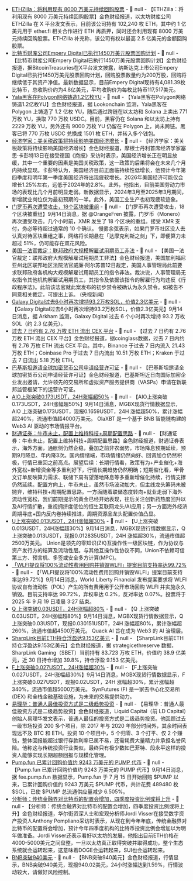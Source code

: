 - [ETHZilla：将利用现有 8000 万美元持续回购股票](https://x.com/ETHZilla_ETHZ/status/1967196397947777215) - 📰 null - 【ETHZilla：将利用现有 8000 万美元持续回购股票】金色财经报道，以太坊财库公司 ETHZilla 在 X 平台发文表示，目前该公司持有 102,240 枚 ETH，其中约 1 亿美元用于 ether.fi 相关合作进行 ETH 再质押，同时还会利用现有 8000 万美元持续回购股票。ETHZilla 补充称，该公司有权以最高 2.5 亿美元的金额回购股票。
- [比特币财库公司Empery Digital已执行1450万美元股票回购计划](https://x.com/BTCtreasuries/status/1967192353451700482) - 📰 null - 【比特币财库公司Empery Digital已执行1450万美元股票回购计划】金色财经报道，据BitcoinTreasuries在X平台发文披露，纳斯达克上市公司Empery Digital已执行1450万美元股票回购计划，回购股票数量约为200万股，回购将继续低于其资产净值。最新数据显示，目前Empery Digital现持有4,081.39枚比特币，总收购价约为4.8亿美元，平均收购价为每枚比特币117,517美元。
- [Yala黑客在Polygon网络铸造1.2亿枚YU](https://x.com/lookonchain/status/1967181490510520581) - 📰 null - 【Yala黑客在Polygon网络铸造1.2亿枚YU】金色财经报道，据 Lookonchain 监测，Yala黑客在 Polygon 上铸造了 1.2 亿枚 YU，随后通过跨链在以太坊和 Solana 上卖出 771 万枚 YU，换取 770 万枚 USDC。目前，黑客仍在 Solana 和以太坊上持有 2229 万枚 YU，另外还有 9000 万枚 YU 仍留在 Polygon 上，尚未跨链。黑客已将 770 万枚 USDC 兑换成 1501 枚 ETH，并转入多个钱包。
- [经济学家：美关税政策将持续影响美国经济增长]() - 📰 null - 【经济学家：美关税政策将持续影响美国经济增长】金色财经报道，摩根士丹利首席经济学家塞思·卡彭特13日在接受德国《商报》采访时表示，美国经济增长正在明显放缓，其中一个重要的因素是美国关税政策，这一政策的后果将会在未来几个月内持续显现。卡彭特认为，美国经济目前正面临持续性低增长，他预计今年第四季度和明年第一季度美国经济将出现疲软增长。2026年美国经济可能仅会增长1.25%左右，远低于2024年的2.8%。此外，他指出，目前美国劳动力市场的表现比几个月前明显走弱。新数据显示，2024年3月至2025年3月期间，新增就业岗位仅为最初预期的一半。此外，美国工业生产也初现疲软迹象。
- [门罗币再次遭受攻击，18个区块被重组](https://x.com/evilcos/status/1967168465913196808) - 📰 null - 【门罗币再次遭受攻击，18个区块被重组】9月14日消息，据 @OrangeFren 披露，门罗币（Monero）再次遭受攻击。几个小时前，XMR 发生了 18 个区块的重组。接受 XMR 支付，务必等待超过通常的 10 个确认。 
慢雾余弦表示，如果门罗币社区没人去认真对待区块重组之事，网络将长期悬在「达摩克利斯之剑」下，即便算力未超过 51%，仍可能存在双花风险。
- [美国一法官裁定：联邦政府大规模解雇试用期员工非法]() - 📰 null - 【美国一法官裁定：联邦政府大规模解雇试用期员工非法】金色财经报道，美国加利福尼亚州北区联邦地区法院法官威廉·阿尔苏普12日裁定，美国人事管理局此前要求联邦政府各机构大规模解雇试用期员工的指令非法。裁决说，人事管理局无权指令其他机构解雇试用期员工，其指令及依据该指令的解雇行为均违反《行政程序法》。此前该法官就此案发布的初步禁令被确认为永久禁令。如被告不同意相关裁定，可提出上诉。 (央视新闻)
- [Galaxy Digital过去6小时再次增持93.2万枚SOL，价值2.3亿美元]() - 📰 null - 【Galaxy Digital过去6小时再次增持93.2万枚SOL，价值2.3亿美元】9月14日消息，据 Arkham 监测，Galaxy Digital 过去 6 个小时再次增持 93.2 万枚 SOL（约 2.3 亿美元）。
- [过去 7 日约有 2.76 万枚 ETH 流出 CEX 平台]() - 📰 null - 【过去 7 日约有 2.76 万枚 ETH 流出 CEX 平台】金色财经报道，据coinglass数据，过去 7 日内约有 2.76 万枚 ETH 流出 CEX 平台。其中，Binance 于过去 7 日内流入 21.43 万枚 ETH；Coinbase Pro 于过去 7 日内流出 10.51 万枚 ETH；Kraken 于过去 7 日流出 5.18 万枚 ETH。
- [巴基斯坦邀请全球加密货币公司申请经营许可证](https://cointelegraph.com/news/pakistan-invites-global-crypto-firms-to-apply-for-licenses) - 📰 null - 【巴基斯坦邀请全球加密货币公司申请经营许可证】金色财经报道，巴基斯坦近日向国际加密企业发出邀请，允许领先的交易所和虚拟资产服务提供商（VASPs）申请在新联邦监管框架下的运营许可证。
- [AIO上涨突破0.173USDT，24H涨幅超50%]() - 📰 null - 【AIO上涨突破0.173USDT，24H涨幅超50%】9月14日消息，MGBX现货行情数据显示，AIO 上涨突破0.173USDT，现报0.1659USDT，24H 涨幅超50%，累计涨幅超240%，流通市值超4000万美元。 
OlaXBT 是一个基于 BNB 智能链构建的 Web3 AI 驱动的市场情报平台。
- [财通证券：牛市未止，配置上维持科技+周期配置思路]() - 📰 null - 【财通证券：牛市未止，配置上维持科技+周期配置思路】金色财经报道，财通证券表示，海外方面，通胀侧仍然企稳，叠加之前非农弱势，市场降息预期延续，预期9月降息、年内降3次。国内情绪端，市场情绪仍然向好、回调加仓仍然积极，行情已重回之前高点。展望后续：长期行情看，政策有为+产业催化+海外宽松+新增资金等多重利好下，行情长期趋势仍然明确；短期催化看，甲骨文订单反映算力需求、联储下周有望落地降息等多重新增催化持续，行情支撑仍然延续。配置方向上，牛市未止，虽然市场波动加大，但主线龙头筹码未被抛弃，维持科技+周期配置思路。一方面随着联储态度转向+就业走弱下海外流动性宽松，我们前期提示的黄金已经开始表现，往后关注创新药热度回升以及AI行情扩散，重视拥挤度低位的恒生互联网龙头/AI应用；另一方面海外经济周期寻底+国内反内卷持续推进，周期资源品龙头配置价值凸显。
- [U上涨突破0.013USDT，24H涨幅超30%]() - 📰 null - 【U上涨突破0.013USDT，24H涨幅超30%】9月14日消息，MGBX现货行情数据显示，Q 上涨突破0.013USDT，现报0.012835USDT，24H 涨幅超30%，流通市值超2500万美元。 
Union是领先的零知识(ZK)互操作性一级区块链，作为协议与资产发行方的结算及流动性层。与其他互操作性协议不同，Union不依赖可信第三方、预言机、多签或安全多方计算(MPC)。
- [「WLFI提议将100%流动性费用回购并销毁WLFI」提案目前支持率达99.72%](https://vote.worldlibertyfinancial.com/#/proposal/0x21cb61f1d9256335e656d2a63d8ac0ceddb1313ad490c95b713bbef9e313fda2) - 📰 null - 【「WLFI提议将100%流动性费用回购并销毁WLFI」提案目前支持率达99.72%】9月14日消息，World Liberty Financial 发布提案要求将 WLFI 协议自有流动性（POL）产生的所有费用用于公开市场回购 WLFI 并实施永久销毁。目前支持率达 99.72%，弃权率达 0.2%，反对率达 0.07%。投票将于 2025 年 9 月 19 日凌晨 3:27 结束。
- [Q 上涨突破0.03USDT，24H涨幅超80%]() - 📰 null - 【Q 上涨突破0.03USDT，24H涨幅超80%】9月14日消息，MGBX现货行情数据显示，Q 上涨突破0.03USDT，现报0.030151USDT，24H 涨幅超80%，累计涨幅超260%，流通市值超4500万美元。 
Quack AI 旨在成为 Web3 的 AI 治理层。
- [SharpLink目前ETH持仓浮盈达9.153亿美元](https://www.strategicethreserve.xyz/) - 📰 null - 【SharpLink目前ETH持仓浮盈达9.153亿美元】金色财经报道，据 strategicethreserve 数据，SharpLink Gaming（SBET）当前持有 83.723 万枚 ETH，价值约 38.9 亿美元，近 30 日持仓增加 39.8%，持仓浮盈 9.153 亿美元。
- [F上涨突破0.027USDT，24H涨幅超30%]() - 📰 null - 【F上涨突破0.027USDT，24H涨幅超30%】9月14日消息，MGBX现货行情数据显示，F上涨突破0.027USDT，现报0.02USDT，24H 涨幅超30%，累计涨幅超340%，流通市值超5000万美元。 
SynFutures (F) 是一家去中心化交易所 (DEX) 和全栈金融基础设施，为未来的交易提供动力。
- [易理华：普通人最佳投资方式是二级趋势投资](https://x.com/Jackyi_ld/status/1967136390560575493) - 📰 null - 【易理华：普通人最佳投资方式是二级趋势投资】金色财经报道，Liquid Capital（前 LD Capital）创始人易理华发文表示，普通人最佳的投资方式是二级趋势投资。他回顾过去一级市场投资 200 多个项目，除 2017 年与 2020 年部分时间外，其余时间表现远不及 BTC 和 ETH。投资 10 个项目中，5 个归零、3 个打平、仅 2 个赚钱，整体回报能超过银行存款利率已属不易，还需耗费大量精力并承担名誉风险。他称这与传统投资行业类似，最终只有极少数如巴菲特、段永平这样的投资人能够实现长期超额回报与规模化管理。
- [Pump.fun 已累计回购价值约 9243 万美元的 PUMP 代币](https://fees.pump.fun/) - 📰 null - 【Pump.fun 已累计回购价值约 9243 万美元的 PUMP 代币】9月14日消息，据 fee.pump.fun 数据显示，Pump.fun 于 7 月 15 日开始回购 $PUMP 以来，已累计回购价值约 9243 万美元 $PUMP 代币，共计花费 489480 枚 $SOL，已使 $PUMP 总流通供应量减少 6.505%。
- [分析师：传统金融界对比特币的配置会增加，四季度投资比例或将上升](https://x.com/APompliano/status/1966918426510733747) - 📰 null - 【分析师：传统金融界对比特币的配置会增加，四季度投资比例或将上升】金色财经报道，华尔街资深人士和宏观分析师Jordi Visser在接受数字资产投资人Anthony Pompliano采访时表示，从现在到今年年底，传统金融界对比特币的配置将会增加，预计今年四季度机构的比特币投资比例会增加以为明年做准备。Jordi Visser还表示看好以太坊的发展，他指出目前ETH价格在4000-5000美元之间盘整，一旦以太坊真正取得突破并取得成功，整个生态系统就会运转起来，这意味着DOGE会运转起来，SUI也会运转起来。
- [BNB突破940美元]() - 📰 null - 【BNB突破940美元】金色财经报道，行情显示，BNB突破940美元，现报940.02美元，24小时涨幅达到1.59%，行情波动较大，请做好风险控制。
